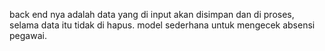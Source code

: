 back end nya adalah data yang di input akan disimpan dan di proses, selama data itu tidak di hapus. 
model sederhana untuk mengecek absensi pegawai. 
